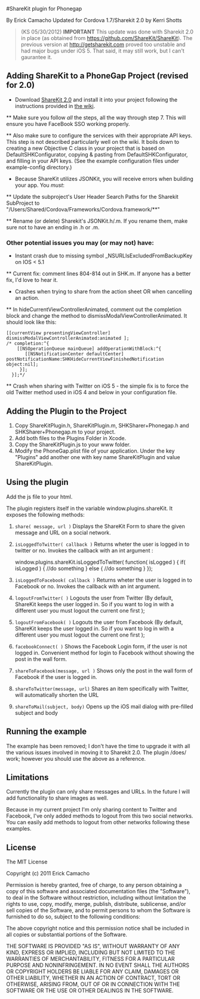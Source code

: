 #ShareKit plugin for Phonegap 

By Erick Camacho
Updated for Cordova 1.7/Sharekit 2.0 by Kerri Shotts

> (KS 05/30/2012) **IMPORTANT** This update was done with Sharekit 2.0 in place (as obtained from https://github.com/ShareKit/ShareKit). The previous version at http://getsharekit.com proved too unstable and had major bugs under iOS 5. That said, it may still work, but I can't gaurantee it. 

## Adding ShareKit to a PhoneGap Project (revised for 2.0)

* Download [ShareKit 2.0](https://github.com/ShareKit/ShareKit) and install it into your project following the instructions provided in [the wiki](https://github.com/ShareKit/ShareKit/wiki).

** Make sure you follow *all* the steps, all the way through step 7. This will ensure you have FaceBook SSO working properly.

** Also make sure to configure the services with their appropriate API keys. This step is not described particularly well on the wiki. It boils down to creating a new Objective C class in your project that is based on DefaultSHKConfigurator, copying & pasting from DefaultSHKConfigurator, and filling in your API keys. (See the example configuration files under example-config directory.)

* Because ShareKit utilizes JSONKit, you will receive errors when building your app. You *must*:

** Update the subproject's User Header Search Paths for the Sharekit SubProject to "/Users/Shared/Cordova/Frameworks/Cordova.framework/**"

** Rename (or delete) Sharekit's JSONKit.h/.m. If you rename them, make sure not to have an ending in .h or .m.

### Other potential issues you may (or may not) have:

* Instant crash due to missing symbol _NSURLIsExcludedFromBackupKey on IOS < 5.1

** Current fix: comment lines 804-814 out in SHK.m. If anyone has a better fix, I'd love to hear it.

* Crashes when trying to share from the action sheet OR when cancelling an action.

** In hideCurrentViewControllerAnimated, comment out the completion block and change the method to dismissModalViewControllerAnimated. It should look like this:

    [[currentView presentingViewController] dismissModalViewControllerAnimated:animated ];
    /* completion:^{                                                                           
        [[NSOperationQueue mainQueue] addOperationWithBlock:^{
           [[NSNotificationCenter defaultCenter] postNotificationName:SHKHideCurrentViewFinishedNotification object:nil];
         }];
      }];*/

** Crash when sharing with Twitter on iOS 5 - the simple fix is to force the old Twitter method used in iOS 4 and below in your configuration file. 

## Adding the Plugin to the Project

1. Copy ShareKitPlugin.h, ShareKitPlugin.m, SHKSharer+Phonegap.h and SHKSharer+Phonegap.m to your project. 
2. Add both files to the Plugins Folder in Xcode.
3. Copy the ShareKitPlugin.js to your www folder.
4. Modify the PhoneGap.plist file of your application. Under the key "Plugins" add another one with key name
ShareKitPlugin and value ShareKitPlugin.


## Using the plugin


Add the js file to your html. 

The plugin registers itself in the variable window.plugins.shareKit. It exposes the following methods:

1. `share( message, url )` Displays the ShareKit Form to share the given message and URL on a social network.

2. `isLoggedToTwitter( callback )` Returns wheter the user is logged in to twitter or no. Invokes the callback with an int argument :

	window.plugins.shareKit.isLoggedToTwitter( function( isLogged ) {
		if( isLogged ) {
			//do something
		} else {
			//do something
		}
	});

3. `isLoggedToFacebook( callback )` Returns wheter the user is logged in to Facebook or no. Invokes the callback with an int argument.

4. `logoutFromTwitter( )` Logouts the user from Twitter (By default, ShareKit keeps the user logged in. So if you want to log in with a different user
you must logout the current one first );

5. `logoutFromFacebook( )` Logouts the user from Facebook (By default, ShareKit keeps the user logged in. So if you want to log in with a different user
you must logout the current one first );

6. `facebookConnect( )` Shows the Facebook Login form, if the user is not logged in. Convenient method for login to Facebook without showing the post in the wall form.

7. `shareToFacebook(message, url )` Shows only the post in the wall form of Facebook if the user is logged in. 

8. `shareToTwitter(message, url)` Shares an item specifically with Twitter, will automatically shorten the URL

9. `shareToMail(subject, body)` Opens up the iOS mail dialog with pre-filled subject and body

## Running the example

The example has been removed; I don't have the time to upgrade it with all the various issues involved in moving it to Sharekit 2.0. The plugin /does/ work; however you should use the above as a reference.

## Limitations

Currently the plugin can only share messages and URLs. In the future I will add functionality to share images as well.

Because in my current project I'm only sharing content to Twitter and Facebook, I've only added methods to logout from this two social networks. You can easily add methods to logout from other networks following these examples.

## License 


The MIT License

Copyright (c) 2011 Erick Camacho

Permission is hereby granted, free of charge, to any person obtaining a copy
of this software and associated documentation files (the "Software"), to deal
in the Software without restriction, including without limitation the rights
to use, copy, modify, merge, publish, distribute, sublicense, and/or sell
copies of the Software, and to permit persons to whom the Software is
furnished to do so, subject to the following conditions:

The above copyright notice and this permission notice shall be included in
all copies or substantial portions of the Software.

THE SOFTWARE IS PROVIDED "AS IS", WITHOUT WARRANTY OF ANY KIND, EXPRESS OR
IMPLIED, INCLUDING BUT NOT LIMITED TO THE WARRANTIES OF MERCHANTABILITY,
FITNESS FOR A PARTICULAR PURPOSE AND NONINFRINGEMENT. IN NO EVENT SHALL THE
AUTHORS OR COPYRIGHT HOLDERS BE LIABLE FOR ANY CLAIM, DAMAGES OR OTHER
LIABILITY, WHETHER IN AN ACTION OF CONTRACT, TORT OR OTHERWISE, ARISING FROM,
OUT OF OR IN CONNECTION WITH THE SOFTWARE OR THE USE OR OTHER DEALINGS IN
THE SOFTWARE.


